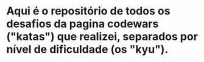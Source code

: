 # Aqui é o repositório de todos os desafios da pagina codewars ("katas") que realizei, separados por nível de dificuldade (os "kyu").
